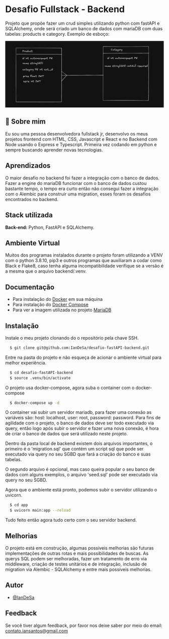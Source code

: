 # Desafio Fullstack - Backend

Projeto que propõe fazer um crud simples utilizando python com fastAPI e SQLAlchemy, onde será criado um banco de dados com mariaDB com duas tabelas: products e category. Exemplo de esboço:

![image](diagrama-ER.png)

## 🚀 Sobre mim
Eu sou uma pessoa desenvolvedora fullstack jr, desenvolvo os meus projetos frontend com HTML, CSS, Javascript e React e no Backend com Node usando o Express e Typescript. Primeira vez codando em python e sempre buscando aprender novas tecnologias.

## Aprendizados

O maior desafio no backend foi fazer a integração com o banco de dados. Fazer a engine do mariaDB funcionar com o banco de dados custou bastante tempo, o tempo era curto então não consegui fazer a integração com o Alembic para construir uma migration, esses foram os desafios encontrados no backend.


## Stack utilizada

**Back-end:** Python, FastAPI e SQLAlchemy.


## Ambiente Virtual

Muitos dos programas instalados durante o projeto foram utilizando a VENV com o python 3.8.10, pip3 e outros programas que auxiliaram a codar como Black e Flake8, caso tenha alguma incompatibilidade verifique se a versão é a mesma que o arquivo backend/.venv.

## Documentação
* Para instalação do [Docker](https://docs.docker.com/desktop/install/windows-install/) em sua máquina
* Para instalação do [Docker Compose](https://docs.docker.com/compose/install/)
* Para ver a imagem utilizada no projeto [MariaDB](https://hub.docker.com/layers/library/mariadb/10.5/images/sha256-1af28af8159cb081f3b2a4f2d8db7fb86b660acd8208269af100645233555161?context=explore)


## Instalação

Instale o meu projeto clonando do o repositório pela chave SSH.

```bash
  $ git clone git@github.com:IanDeSa/desafio-fastAPI-backend.git
```
Entre na pasta do projeto e não esqueça de acionar o ambiente virtual para melhor experiência.
```bash
  $ cd desafio-fastAPI-backend
  $ source .venv/bin/activate
```
O projeto usa docker-compose, agora suba o container com o docker-compose
```bash
  $ docker-compose up -d
```
O container vai subir um servidor mariadb, para fazer uma conexão as variáveis são: host: localhost, user: root, password: password. Para fins de agilidade com o projeto, o banco de dados deve ser todo executado via query, então logo após subir o servidor e fazer uma nova conexão, é hora de criar o banco de dados que será utilizado neste projeto.

Dentro da pasta local de backend existem dois arquivos importantes, o primeiro é o 'migration.sql' que contém um script sql que pode ser executado via query no seu SGBD que fará a criação do banco e suas tabelas.

O segundo arquivo é opcional, mas caso queira popular o seu banco de dados com alguns exemplos, o arquivo 'seed.sql' pode ser executado via query no seu SGBD.

Agora que o ambiente está pronto, podemos subir o servidor utilizando o uvicorn.
```bash
  $ cd app
  $ uvicorn main:app --reload
```
Tudo feito então agora tudo certo com o seu servidor backend.

## Melhorias

O projeto está em construção, algumas possíveis melhorias são futuras implementações de outras rotas e mais possibilidades de buscas. As querys SQL podem ser melhoradas, fazer um tratamento de erro via middleware, criação de testes unitários e de integração, inclusão de migration via Alembic - SQLAlchemy e entre mais possíveis melhorias.
## Autor

- [@IanDeSa](https://github.com/IanDeSa)

## Feedback

Se você tiver algum feedback, por favor nos deixe saber por meio do email: contato.iansantos@gmail.com
